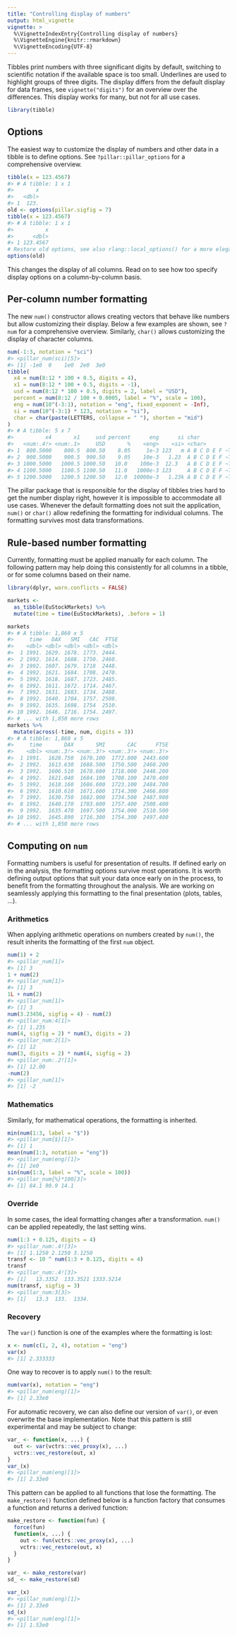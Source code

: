 ```yaml
---
title: "Controlling display of numbers"
output: html_vignette
vignette: >
  %\VignetteIndexEntry{Controlling display of numbers}
  %\VignetteEngine{knitr::rmarkdown}
  %\VignetteEncoding{UTF-8}
---
```




Tibbles print numbers with three significant digits by default, switching to scientific notation if the available space is too small.
Underlines are used to highlight groups of three digits.
The display differs from the default display for data frames, see `vignette("digits")` for an overview over the differences.
This display works for many, but not for all use cases.


```r
library(tibble)
```

## Options

The easiest way to customize the display of numbers and other data in a tibble is to define options.
See `?pillar::pillar_options` for a comprehensive overview.


```r
tibble(x = 123.4567)
#> # A tibble: 1 x 1
#>       x
#>   <dbl>
#> 1  123.
old <- options(pillar.sigfig = 7)
tibble(x = 123.4567)
#> # A tibble: 1 x 1
#>          x
#>      <dbl>
#> 1 123.4567
# Restore old options, see also rlang::local_options() for a more elegant way
options(old)
```

This changes the display of all columns.
Read on to see how too specify display options on a column-by-column basis.


## Per-column number formatting

The new `num()` constructor allows creating vectors that behave like numbers but allow customizing their display.
Below a few examples are shown, see `?num` for a comprehensive overview.
Similarly, `char()` allows customizing the display of character columns.


```r
num(-1:3, notation = "sci")
#> <pillar_num(sci)[5]>
#> [1] -1e0  0    1e0  2e0  3e0
tibble(
  x4 = num(8:12 * 100 + 0.5, digits = 4),
  x1 = num(8:12 * 100 + 0.5, digits = -1),
  usd = num(8:12 * 100 + 0.5, digits = 2, label = "USD"),
  percent = num(8:12 / 100 + 0.0005, label = "%", scale = 100),
  eng = num(10^(-3:1), notation = "eng", fixed_exponent = -Inf),
  si = num(10^(-3:1) * 123, notation = "si"),
  char = char(paste(LETTERS, collapse = " "), shorten = "mid")
)
#> # A tibble: 5 x 7
#>          x4       x1     usd percent      eng      si char                      
#>   <num:.4!> <num:.1>     USD       %    <eng>    <si> <char>                    
#> 1  800.5000    800.5  800.50    8.05     1e-3 123   m A B C D E F ~T U V W X Y Z
#> 2  900.5000    900.5  900.50    9.05    10e-3   1.23  A B C D E F ~T U V W X Y Z
#> 3 1000.5000   1000.5 1000.50   10.0    100e-3  12.3   A B C D E F ~T U V W X Y Z
#> 4 1100.5000   1100.5 1100.50   11.0   1000e-3 123     A B C D E F ~T U V W X Y Z
#> 5 1200.5000   1200.5 1200.50   12.0  10000e-3   1.23k A B C D E F ~T U V W X Y Z
```

The pillar package that is responsible for the display of tibbles tries hard to get the number display right, however it is impossible to accommodate all use cases.
Whenever the default formatting does not suit the application, `num()` or `char()` allow redefining the formatting for individual columns.
The formatting survives most data transformations.

## Rule-based number formatting

Currently, formatting must be applied manually for each column.
The following pattern may help doing this consistently for all columns in a tibble, or for some columns based on their name.


```r
library(dplyr, warn.conflicts = FALSE)

markets <-
  as_tibble(EuStockMarkets) %>%
  mutate(time = time(EuStockMarkets), .before = 1)

markets
#> # A tibble: 1,860 x 5
#>     time   DAX   SMI   CAC  FTSE
#>    <dbl> <dbl> <dbl> <dbl> <dbl>
#>  1 1991. 1629. 1678. 1773. 2444.
#>  2 1992. 1614. 1688. 1750. 2460.
#>  3 1992. 1607. 1679. 1718  2448.
#>  4 1992. 1621. 1684. 1708. 2470.
#>  5 1992. 1618. 1687. 1723. 2485.
#>  6 1992. 1611. 1672. 1714. 2467.
#>  7 1992. 1631. 1683. 1734. 2488.
#>  8 1992. 1640. 1704. 1757. 2508.
#>  9 1992. 1635. 1698. 1754  2510.
#> 10 1992. 1646. 1716. 1754. 2497.
#> # ... with 1,850 more rows
markets %>%
  mutate(across(-time, num, digits = 3))
#> # A tibble: 1,860 x 5
#>     time       DAX       SMI       CAC      FTSE
#>    <dbl> <num:.3!> <num:.3!> <num:.3!> <num:.3!>
#>  1 1991.  1628.750  1678.100  1772.800  2443.600
#>  2 1992.  1613.630  1688.500  1750.500  2460.200
#>  3 1992.  1606.510  1678.600  1718.000  2448.200
#>  4 1992.  1621.040  1684.100  1708.100  2470.400
#>  5 1992.  1618.160  1686.600  1723.100  2484.700
#>  6 1992.  1610.610  1671.600  1714.300  2466.800
#>  7 1992.  1630.750  1682.900  1734.500  2487.900
#>  8 1992.  1640.170  1703.600  1757.400  2508.400
#>  9 1992.  1635.470  1697.500  1754.000  2510.500
#> 10 1992.  1645.890  1716.300  1754.300  2497.400
#> # ... with 1,850 more rows
```

## Computing on `num`

Formatting numbers is useful for presentation of results.
If defined early on in the analysis, the formatting options survive most operations.
It is worth defining output options that suit your data once early on in the process, to benefit from the formatting throughout the analysis.
We are working on seamlessly applying this formatting to the final presentation (plots, tables, ...).


### Arithmetics

When applying arithmetic operations on numbers created by `num()`, the result inherits the formatting of the first `num` object.


```r
num(1) + 2
#> <pillar_num[1]>
#> [1] 3
1 + num(2)
#> <pillar_num[1]>
#> [1] 3
1L + num(2)
#> <pillar_num[1]>
#> [1] 3
num(3.23456, sigfig = 4) - num(2)
#> <pillar_num:4[1]>
#> [1] 1.235
num(4, sigfig = 2) * num(3, digits = 2)
#> <pillar_num:2[1]>
#> [1] 12
num(3, digits = 2) * num(4, sigfig = 2)
#> <pillar_num:.2![1]>
#> [1] 12.00
-num(2)
#> <pillar_num[1]>
#> [1] -2
```

### Mathematics

Similarly, for mathematical operations, the formatting is inherited.


```r
min(num(1:3, label = "$"))
#> <pillar_num{$}[1]>
#> [1] 1
mean(num(1:3, notation = "eng"))
#> <pillar_num(eng)[1]>
#> [1] 2e0
sin(num(1:3, label = "%", scale = 100))
#> <pillar_num{%}*100[3]>
#> [1] 84.1 90.9 14.1
```


### Override

In some cases, the ideal formatting changes after a transformation.
`num()` can be applied repeatedly, the last setting wins.


```r
num(1:3 + 0.125, digits = 4)
#> <pillar_num:.4![3]>
#> [1] 1.1250 2.1250 3.1250
transf <- 10 ^ num(1:3 + 0.125, digits = 4)
transf
#> <pillar_num:.4![3]>
#> [1]   13.3352  133.3521 1333.5214
num(transf, sigfig = 3)
#> <pillar_num:3[3]>
#> [1]   13.3  133.  1334.
```

### Recovery

The `var()` function is one of the examples where the formatting is lost:


```r
x <- num(c(1, 2, 4), notation = "eng")
var(x)
#> [1] 2.333333
```

One way to recover is to apply `num()` to the result:


```r
num(var(x), notation = "eng")
#> <pillar_num(eng)[1]>
#> [1] 2.33e0
```

For automatic recovery, we can also define our version of `var()`, or even overwrite the base implementation.
Note that this pattern is still experimental and may be subject to change:


```r
var_ <- function(x, ...) {
  out <- var(vctrs::vec_proxy(x), ...)
  vctrs::vec_restore(out, x)
}
var_(x)
#> <pillar_num(eng)[1]>
#> [1] 2.33e0
```

This pattern can be applied to all functions that lose the formatting.
The `make_restore()` function defined below is a function factory that consumes a function and returns a derived function:


```r
make_restore <- function(fun) {
  force(fun)
  function(x, ...) {
    out <- fun(vctrs::vec_proxy(x), ...)
    vctrs::vec_restore(out, x)
  }
}

var_ <- make_restore(var)
sd_ <- make_restore(sd)

var_(x)
#> <pillar_num(eng)[1]>
#> [1] 2.33e0
sd_(x)
#> <pillar_num(eng)[1]>
#> [1] 1.53e0
```
